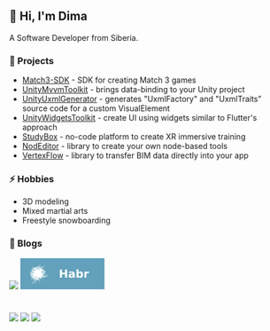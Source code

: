 ## 👋 Hi, I'm Dima

A Software Developer from Siberia.

### 🔭 Projects

- [Match3-SDK](https://github.com/ChebanovDD/Match3-SDK) - SDK for creating Match 3 games
- [UnityMvvmToolkit](https://github.com/ChebanovDD/UnityMvvmToolkit) - brings data-binding to your Unity project
- [UnityUxmlGenerator](https://github.com/LibraStack/UnityUxmlGenerator) - generates "UxmlFactory" and "UxmlTraits" source code for a custom VisualElement
- [UnityWidgetsToolkit](https://github.com/ChebanovDD/UnityWidgetsToolkit) - create UI using widgets similar to Flutter's approach
- [StudyBox](https://github.com/ChebanovDD/StudyBox-Info) - no-code platform to create XR immersive training
- [NodEditor](https://github.com/ChebanovDD/NodEditor/tree/develop) - library to create your own node-based tools
- [VertexFlow](https://github.com/ChebanovDD/VertexFlow) - library to transfer BIM data directly into your app

### ⚡ Hobbies

- 3D modeling
- Mixed martial arts
- Freestyle snowboarding

### 📝 Blogs

<a href="https://dima-chebanov.hashnode.dev/">
        <img src="https://img.shields.io/badge/Hashnode-2962FF?style=for-the-badge&logo=hashnode&logoColor=white" /></a>

<a href="https://habr.com/ru/users/Dmitry9192/articles/">
        <img src="https://github.com/ChebanovDD/ChebanovDD/blob/main/badges/habr-badge.svg" /></a>

#

<p align="left">
<a href="https://www.linkedin.com/in/dima-chebanov/">
        <img src="https://img.shields.io/badge/-LinkedIn-0e76a8?style=flat-square&logo=Linkedin&logoColor=white" /></a>
<a href="mailto:chebanovdd@gmail.com">
        <img src="https://img.shields.io/badge/Gmail-D14836?style=flat-square&logo=gmail&logoColor=white" /></a>
<a href="https://t.me/DmitrySx">
        <img src="https://img.shields.io/badge/-Telegram-0088cc?style=flat-square&logo=Telegram&logoColor=white" /></a>
</p>
